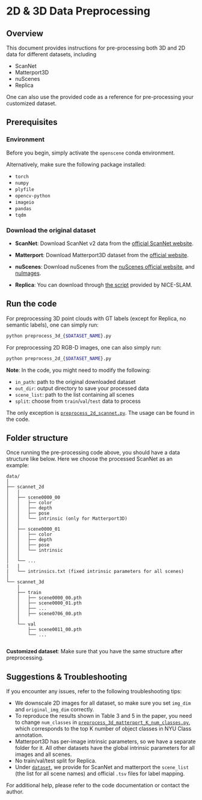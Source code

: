 # 2D & 3D Data Preprocessing

## Overview

This document provides instructions for pre-processing both 3D and 2D data for different datasets, including

- ScanNet
- Matterport3D
- nuScenes
- Replica

One can also use the provided code as a reference for pre-processing your customized dataset.

## Prerequisites

### Environment

Before you begin, simply activate the `openscene` conda environment.

Alternatively, make sure the following package installed:

- `torch`
- `numpy`
- `plyfile`
- `opencv-python`
- `imageio`
- `pandas`
- `tqdm`

### Download the original dataset

- **ScanNet**: Download ScanNet v2 data from the [official ScanNet website](https://github.com/ScanNet/ScanNet).

- **Matterport**: Download Matterport3D dataset from the [official website](https://niessner.github.io/Matterport/).

- **nuScenes**: Download nuScenes from the [nuScenes official website](https://www.nuscenes.org/nuscenes),
  and [nuImages](https://www.nuscenes.org/nuimages).

- **Replica**: You can download
  through [the script](https://github.com/cvg/nice-slam/blob/master/scripts/download_replica.sh) provided by NICE-SLAM.

## Run the code

For preprocessing 3D point clouds with GT labels (except for Replica, no semantic labels), one can simply run:

```bash
python preprocess_3d_{$DATASET_NAME}.py
```

For preprocessing 2D RGB-D images, one can also simply run:

```bash
python preprocess_2d_{$DATASET_NAME}.py
```

**Note**: In the code, you might need to modify the following:

- `in_path`: path to the original downloaded dataset
- `out_dir`: output directory to save your processed data
- `scene_list`: path to the list containing all scenes
- `split`: choose from `train`/`val`/`test` data to process

The only exception is [`preprocess_2d_scannet.py`](./preprocess_2d_scannet.py). The usage can be found in the code.

## Folder structure

Once running the pre-processing code above, you should have a data structure like below. Here we choose the processed
ScanNet as an example:

```
data/
│
├── scannet_2d
│   │
│   ├── scene0000_00
│   │   ├── color
│   │   ├── depth
│   │   ├── pose
│   │   └── intrinsic (only for Matterport3D)
│   │
│   ├── scene0000_01
│   │   ├── color
│   │   ├── depth
│   │   ├── pose
│   │   └── intrinsic
│   │
│   └── ...
|   |
|   └── intrinsics.txt (fixed intrinsic parameters for all scenes)
│
└── scannet_3d
    │
    ├── train
    │   ├── scene0000_00.pth
    │   ├── scene0000_01.pth
    │   ├── ...
    │   ├── scene0706_00.pth
    │
    └── val
        ├── scene0011_00.pth
        └── ...
    
```

**Customized dataset**: Make sure that you have the same structure after preprocessing.

## Suggestions & Troubleshooting

If you encounter any issues, refer to the following troubleshooting tips:

- We downscale 2D images for all dataset, so make sure you set `img_dim` and `original_img_dim` correctly.
- To reproduce the results shown in Table 3 and 5 in the paper, you need to change `num_classes` in [
  `preprocess_3d_matterport_K_num_classes.py`](./preprocess_3d_matterport_K_num_classes.py), which corresponds to the
  top K number of object classes in NYU Class annotation.
- Matterport3D has per-image intrinsic parameters, so we have a separate folder for it. All other datasets have the
  global intrinsic parameters for all images and all scenes.
- No train/val/test split for Replica.
- Under [`dataset`](../../dataset), we provide for ScanNet and matterport the `scene_list` (the list for all scene
  names) and official `.tsv` files for label mapping.

For additional help, please refer to the code documentation or contact the author.